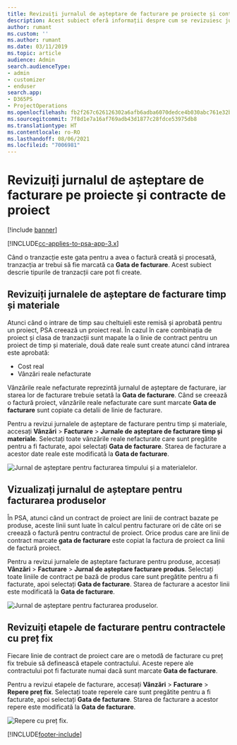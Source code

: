```yaml
---
title: Revizuiți jurnalul de așteptare de facturare pe proiecte și contracte de proiect
description: Acest subiect oferă informații despre cum se revizuiesc jurnalele de așteptare de timp, cheltuieli și produs și cum se marchează ca fiind pregătite pentru facturare.
author: rumant
ms.custom: ''
ms.author: rumant
ms.date: 03/11/2019
ms.topic: article
audience: Admin
search.audienceType:
- admin
- customizer
- enduser
search.app:
- D365PS
- ProjectOperations
ms.openlocfilehash: fb2f267c626126302a6afb6adba6070dedce4b030abc761e32b23df174d49ecb
ms.sourcegitcommit: 7f8d1e7a16af769adb43d1877c28fdce53975db8
ms.translationtype: HT
ms.contentlocale: ro-RO
ms.lasthandoff: 08/06/2021
ms.locfileid: "7006981"
---
```

# <a name="review-the-invoicing-backlog-on-projects-and-project-contracts"></a>Revizuiți jurnalul de așteptare de facturare pe proiecte și contracte de proiect

[!include [banner](../includes/psa-now-project-operations.md)]

[!INCLUDE[cc-applies-to-psa-app-3.x](../includes/cc-applies-to-psa-app-3x.md)]

Când o tranzacție este gata pentru a avea o factură creată și procesată, tranzacția ar trebui să fie marcată ca **Gata de facturare**. Acest subiect descrie tipurile de tranzacții care pot fi create.

## <a name="review-the-time-and-material-billing-backlog"></a>Revizuiți jurnalele de așteptare de facturare timp și materiale

Atunci când o intrare de timp sau cheltuieli este remisă și aprobată pentru un proiect, PSA creează un proiect real. În cazul în care combinația de proiect și clasa de tranzacții sunt mapate la o linie de contract pentru un proiect de timp și materiale, două date reale sunt create atunci când intrarea este aprobată:

- Cost real 
- Vânzări reale nefacturate

Vânzările reale nefacturate reprezintă jurnalul de așteptare de facturare, iar starea lor de facturare trebuie setată la **Gata de facturare**. Când se creează o factură proiect, vânzările reale nefacturate care sunt marcate **Gata de facturare** sunt copiate ca detalii de linie de facturare.

Pentru a revizui jurnalele de așteptare de facturare pentru timp și materiale, accesați **Vânzări** \> **Facturare** \> **Jurnale de așteptare de facturare timp și materiale**. Selectați toate vânzările reale nefacturate care sunt pregătite pentru a fi facturate, apoi selectați **Gata de facturare**. Starea de facturare a acestor date reale este modificată la **Gata de facturare**.

![Jurnal de așteptare pentru facturarea timpului și a materialelor.](media/TMBacklog.png)

## <a name="review-the-product-billing-backlog"></a>Vizualizați jurnalul de așteptare pentru facturarea produselor

În PSA, atunci când un contract de proiect are linii de contract bazate pe produse, aceste linii sunt luate în calcul pentru facturare ori de câte ori se creează o factură pentru contractul de proiect. Orice produs care are linii de contract marcate **gata de facturare** este copiat la factura de proiect ca linii de factură proiect.

Pentru a revizui jurnalele de așteptare facturare pentru produse, accesați **Vânzări** \> **Facturare** \> **Jurnal de așteptare facturare produs**. Selectați toate liniile de contract pe bază de produs care sunt pregătite pentru a fi facturate, apoi selectați **Gata de facturare**. Starea de facturare a acestor linii este modificată la **Gata de facturare**.

![Jurnal de așteptare pentru facturarea produselor.](media/ProductBacklog.png)

## <a name="review-billing-milestones-on-fixed-price-contracts"></a>Revizuiți etapele de facturare pentru contractele cu preț fix

Fiecare linie de contract de proiect care are o metodă de facturare cu preț fix trebuie să definească etapele contractului. Aceste repere ale contractului pot fi facturate numai dacă sunt marcate **Gata de facturare**. 

Pentru a revizui etapele de facturare, accesați **Vânzări** \> **Facturare** \> **Repere preț fix**. Selectați toate reperele care sunt pregătite pentru a fi facturate, apoi selectați **Gata de facturare**. Starea de facturare a acestor repere este modificată la **Gata de facturare**.

![Repere cu preț fix.](media/FPBacklog.png)


[!INCLUDE[footer-include](../includes/footer-banner.md)]